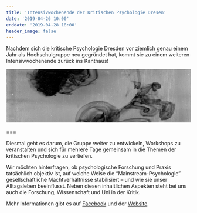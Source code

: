 ```yaml
---
title: 'Intensivwochenende der Kritischen Psychologie Dresen'
date: '2019-04-26 10:00'
enddate: '2019-04-28 18:00'
header_image: false
---
```


Nachdem sich die kritische Psychologie Dresden vor ziemlich genau einem Jahr als Hochschulgruppe neu gegründet hat, kommt sie zu einem weiteren Intensivwochenende zurück ins Kanthaus!

![](rohrschach.jpg)

===

Diesmal geht es darum, die Gruppe weiter zu entwickeln, Workshops zu veranstalten und sich für mehrere Tage gemeinsam in die Themen der kritischen Psychologie zu vertiefen.

Wir möchten hinterfragen, ob psychologische Forschung und Praxis tatsächlich objektiv ist, auf welche Weise die “Mainstream-Psychologie” gesellschaftliche Machtverhältnisse stabilisiert – und wie sie unser Alltagsleben beeinflusst. Neben diesen inhaltlichen Aspekten steht bei uns auch die Forschung, Wissenschaft und Uni in der Kritik.

Mehr Informationen gibt es auf [Facebook](https://www.facebook.com/kritischepsy) und der [Website](https://kritpsydd.noblogs.org/).
